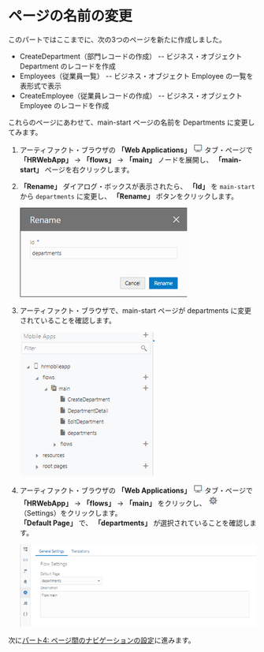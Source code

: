 # ページの名前の変更

このパートではここまでに、次の3つのページを新たに作成しました。

* CreateDepartment（部門レコードの作成） -- ビジネス・オブジェクト Department のレコードを作成
* Employees（従業員一覧） -- ビジネス・オブジェクト Employee の一覧を表形式で表示
* CreateEmployee（従業員レコードの作成） -- ビジネス・オブジェクト Employee のレコードを作成

これらのページにあわせて、main-start ページの名前を Departments に変更してみます。

1.  アーティファクト・ブラウザの **「Web Applications」**
    ![Web Applications アイコン](../icons/vbcsca_webapp_icon.png)
    タブ・ページで **「HRWebApp」** → **「flows」** → **「main」** ノードを展開し、 **「main-start」** ページを右クリックします。

1.  **「Rename」** ダイアログ・ボックスが表示されたら、 **「Id」** を `main-start` から `departments` に変更し、 **「Rename」** ボタンをクリックします。

    ![「Rename」ダイアログ・ボックス](images/rename.png)

1.  アーティファクト・ブラウザで、main-start ページが departments に変更されていることを確認します。

    ![main-start ページの名前を変更した後のアーティファクト・ブラウザ](images/artifact_browser_rename.png)

1.  アーティファクト・ブラウザの **「Web Applications」**
    ![Web Applications アイコン](../icons/vbcsca_webapp_icon.png)
    タブ・ページで **「HRWebApp」** → **「flows」** → **「main」** をクリックし、
    ![Settings アイコン](../icons/vbcs_settings_icon.png)
    （Settings）をクリックします。  
    **「Default Page」** で、 **「departments」** が選択されていることを確認します。

    ![main ページ・フローの「Settings」ページ](images/main_page_flow_settings.png)  

次に[パート4: ページ間のナビゲーションの設定](../part4/README.md)に進みます。
